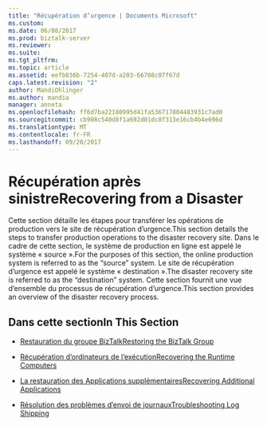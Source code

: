```yaml
---
title: "Récupération d’urgence | Documents Microsoft"
ms.custom: 
ms.date: 06/08/2017
ms.prod: biztalk-server
ms.reviewer: 
ms.suite: 
ms.tgt_pltfrm: 
ms.topic: article
ms.assetid: eefb036b-7254-407d-a203-66708c07f67d
caps.latest.revision: "2"
author: MandiOhlinger
ms.author: mandia
manager: anneta
ms.openlocfilehash: ff6d7ba22180995d41fa536717804483931c7ad0
ms.sourcegitcommit: cb908c540d8f1a692d01dc8f313e16cb4b4e696d
ms.translationtype: MT
ms.contentlocale: fr-FR
ms.lasthandoff: 09/20/2017
---
```

# <a name="recovering-from-a-disaster"></a><span data-ttu-id="88c91-102">Récupération après sinistre</span><span class="sxs-lookup"><span data-stu-id="88c91-102">Recovering from a Disaster</span></span>
<span data-ttu-id="88c91-103">Cette section détaille les étapes pour transférer les opérations de production vers le site de récupération d’urgence.</span><span class="sxs-lookup"><span data-stu-id="88c91-103">This section details the steps to transfer production operations to the disaster recovery site.</span></span> <span data-ttu-id="88c91-104">Dans le cadre de cette section, le système de production en ligne est appelé le système « source ».</span><span class="sxs-lookup"><span data-stu-id="88c91-104">For the purposes of this section, the online production system is referred to as the “source” system.</span></span> <span data-ttu-id="88c91-105">Le site de récupération d’urgence est appelé le système « destination ».</span><span class="sxs-lookup"><span data-stu-id="88c91-105">The disaster recovery site is referred to as the “destination” system.</span></span> <span data-ttu-id="88c91-106">Cette section fournit une vue d’ensemble du processus de récupération d’urgence.</span><span class="sxs-lookup"><span data-stu-id="88c91-106">This section provides an overview of the disaster recovery process.</span></span>  
  
## <a name="in-this-section"></a><span data-ttu-id="88c91-107">Dans cette section</span><span class="sxs-lookup"><span data-stu-id="88c91-107">In This Section</span></span>  
  
-   [<span data-ttu-id="88c91-108">Restauration du groupe BizTalk</span><span class="sxs-lookup"><span data-stu-id="88c91-108">Restoring the BizTalk Group</span></span>](../technical-guides/restoring-the-biztalk-group.md)  
  
-   [<span data-ttu-id="88c91-109">Récupération d’ordinateurs de l’exécution</span><span class="sxs-lookup"><span data-stu-id="88c91-109">Recovering the Runtime Computers</span></span>](../technical-guides/recovering-the-runtime-computers.md)  
  
-   [<span data-ttu-id="88c91-110">La restauration des Applications supplémentaires</span><span class="sxs-lookup"><span data-stu-id="88c91-110">Recovering Additional Applications</span></span>](../technical-guides/recovering-additional-applications.md)  
  
-   [<span data-ttu-id="88c91-111">Résolution des problèmes d’envoi de journaux</span><span class="sxs-lookup"><span data-stu-id="88c91-111">Troubleshooting Log Shipping</span></span>](../technical-guides/troubleshooting-log-shipping.md)